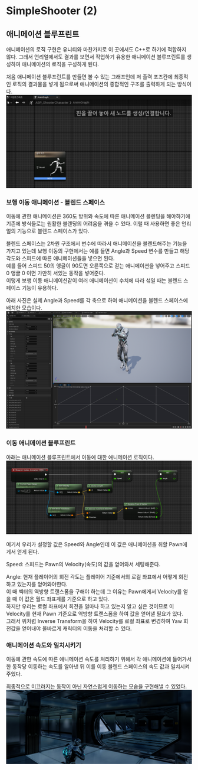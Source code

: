 # SimpleShooter (2)

## 애니메이션 블루프린트

애니메이션의 로직 구현은 유니티와 마찬가지로 이 곳에서도 C++로 하기에 적합하지 않다. 그래서 언리얼에서도 결과를 보면서 작업하기 유용한 애니메이션 블루프린트를 생성하여 애니메이션의 로직을 구성하게 된다.

처음 애니메이션 블루프린트를 만들면 볼 수 있는 그래프인데 저 출력 포즈칸에 최종적인 로직의 결과물을 넣게 됨으로써 애니메이션의 종합적인 구조를 출력하게 되는 방식이다.
![3](/Assets/Images/Unreal/실습/SimpleShooter/3.png)

### 보행 이동 애니메이션 - 블렌드 스페이스

이동에 관한 애니메이션은 360도 방위와 속도에 따른 애니메이션 블렌딩을 해야하기에 기존에 방식들로는 원활한 블렌딩의 어려움을 겪을 수 있다. 이럴 때 사용하면 좋은 언리얼의 기능으로 블렌드 스페이스가 있다.

블렌드 스페이스는 2차원 구조에서 변수에 따라서 애니메이션을 블렌드해주는 기능을 가지고 있는데 보행 이동의 구현에서는 예를 들면 Angle과 Speed 변수를 만들고 해당 각도와 스피드에 따른 애니메이션들을 넣으면 된다. <br>
예를 들어 스피드 50의 앵글이 90도면 오른쪽으로 걷는 애니메이션을 넣어주고 스피드 0 앵글 0 이면 가만히 서있는 동작을 넣어준다.<br>
이렇게 보행 이동 애니메이션같이 여러 애니메이션이 수치에 따라 섞일 때는 블렌드 스페이스 기능이 유용하다.

아래 사진은 실제 Angle과 Speed를 각 축으로 하여 애니메이션을 블렌드 스페이스에 배치한 모습이다.
![4](/Assets/Images/Unreal/실습/SimpleShooter/4.png)

### 이동 애니메이션 블루프린트

아래는 애니메이션 블루프린트에서 이동에 대한 애니메이션 로직이다.
![5](/Assets/Images/Unreal/실습/SimpleShooter/5.png)

여기서 우리가 설정할 값은 Speed와 Angle인데 이 값은 애니메이션을 취할 Pawn에게서 얻게 된다.

Speed: 스피드는 Pawn의 Velocity(속도)의 값을 얻어와서 세팅해준다.

Angle: 현재 플레이어의 회전 각도는 플레이어 기준에서의 로컬 좌표에서 어떻게 회전하고 있는지를 얻어와야한다.<br>
이 때 벡터의 역방향 트랜스폼을 구해야 하는데 그 이유는 Pawn에게서 Velocity를 얻을 때 이 값은 월드 좌표계를 기준으로 하고 있다.<br>
하지만 우리는 로컬 좌표에서 회전을 얼마나 하고 있는지 알고 싶은 것이므로 이 Velocity를 현재 Pawn 기준으로 역방향 트랜스폼을 하여 값을 얻어낼 필요가 있다.<br>
그래서 위처럼 Inverse Transform을 하여 Velocity를 로컬 좌표로 변경하여 Yaw 회전값을 얻어내야 올바르게 캐릭터의 이동을 처리할 수 있다.

### 애니메이션 속도와 일치시키기

이동에 관한 속도에 따른 애니메이션 속도를 처리하기 위해서 각 애니메이션에 들어가서 한 동작당 이동하는 속도를 알아낸 뒤 이를 이동 블렌드 스페이스의 속도 값과 일치시켜 주었다.

최종적으로 미끄러지는 동작이 아닌 자연스럽게 이동하는 모습을 구현해낼 수 있었다.
![6](/Assets/Images/Unreal/실습/SimpleShooter/6.png)
